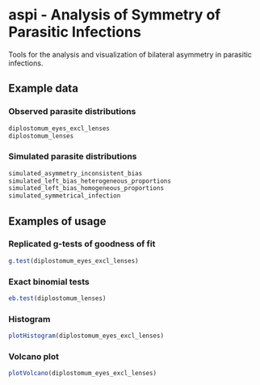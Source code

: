 # aspi - Analysis of Symmetry of Parasitic Infections
Tools for the analysis and visualization of bilateral asymmetry in parasitic infections. 

## Example data
### Observed parasite distributions
```R
diplostomum_eyes_excl_lenses
diplostomum_lenses
```

### Simulated parasite distributions
```R
simulated_asymmetry_inconsistent_bias
simulated_left_bias_heterogeneous_proportions
simulated_left_bias_homogeneous_proportions
simulated_symmetrical_infection
```

## Examples of usage
### Replicated g-tests of goodness of fit
```R
g.test(diplostomum_eyes_excl_lenses)
```

### Exact binomial tests
```R
eb.test(diplostomum_lenses)
```

### Histogram
```R
plotHistogram(diplostomum_eyes_excl_lenses)
```

### Volcano plot
```R
plotVolcano(diplostomum_eyes_excl_lenses)
```
